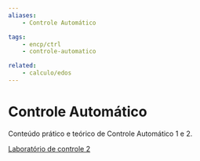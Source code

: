 ```yaml
---
aliases: 
    - Controle Automático

tags:
    - encp/ctrl
    - controle-automatico

related:
    - calculo/edos
---
```


# Controle Automático

Conteúdo prático e teórico de Controle Automático 1 e 2.

[Laboratório de controle 2](./Contents/lab2/README.md)
